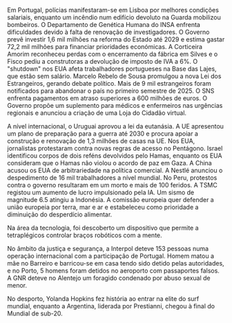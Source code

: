 Em Portugal, polícias manifestaram-se em Lisboa por melhores condições salariais, enquanto um incêndio num edifício devoluto na Guarda mobilizou bombeiros. O Departamento de Genética Humana do INSA enfrenta dificuldades devido à falta de renovação de investigadores. O Governo prevê investir 1,6 mil milhões na reforma do Estado até 2029 e estima gastar 72,2 mil milhões para financiar prioridades económicas. A Corticeira Amorim reconheceu perdas com o encerramento da fábrica em Silves e o Fisco pediu a construtoras a devolução de imposto de IVA a 6%. O "shutdown" nos EUA afeta trabalhadores portugueses na Base das Lajes, que estão sem salário. Marcelo Rebelo de Sousa promulgou a nova Lei dos Estrangeiros, gerando debate político. Mais de 9 mil estrangeiros foram notificados para abandonar o país no primeiro semestre de 2025. O SNS enfrenta pagamentos em atraso superiores a 600 milhões de euros. O Governo propõe um suplemento para médicos e enfermeiros nas urgências regionais e anunciou a criação de uma Loja do Cidadão virtual.

A nível internacional, o Uruguai aprovou a lei da eutanásia. A UE apresentou um plano de preparação para a guerra até 2030 e procura apoiar a construção e renovação de 1,3 milhões de casas na UE. Nos EUA, jornalistas protestaram contra novas regras de acesso no Pentágono. Israel identificou corpos de dois reféns devolvidos pelo Hamas, enquanto os EUA consideram que o Hamas não violou o acordo de paz em Gaza. A China acusou os EUA de arbitrariedade na política comercial. A Nestlé anunciou o despedimento de 16 mil trabalhadores a nível mundial. No Peru, protestos contra o governo resultaram em um morto e mais de 100 feridos. A TSMC registou um aumento de lucro impulsionado pela IA. Um sismo de magnitude 6.5 atingiu a Indonésia. A comissão europeia quer defender a união europeia por terra, mar e ar e estabeleceu como prioridade a diminuição do desperdício alimentar.

Na área da tecnologia, foi descoberto um dispositivo que permite a tetraplégicos controlar braços robóticos com a mente.

No âmbito da justiça e segurança, a Interpol deteve 153 pessoas numa operação internacional com a participação de Portugal. Homem matou a mãe no Barreiro e barricou-se em casa tendo sido detido pelas autoridades, e no Porto, 5 homens foram detidos no aeroporto com passaportes falsos. A GNR deteve no Alentejo um foragido condenado por abuso sexual de menor.

No desporto, Yolanda Hopkins fez história ao entrar na elite do surf mundial, enquanto a Argentina, liderada por Prestianni, chegou à final do Mundial de sub-20.